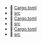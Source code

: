* 📄 [Cargo.toml](Cargo.toml)
* 📂 [src](src)
* 📄 [Cargo.toml](Cargo.toml)
* 📂 [src](src)
* 📄 [Cargo.toml](Cargo.toml)
* 📂 [src](src)
